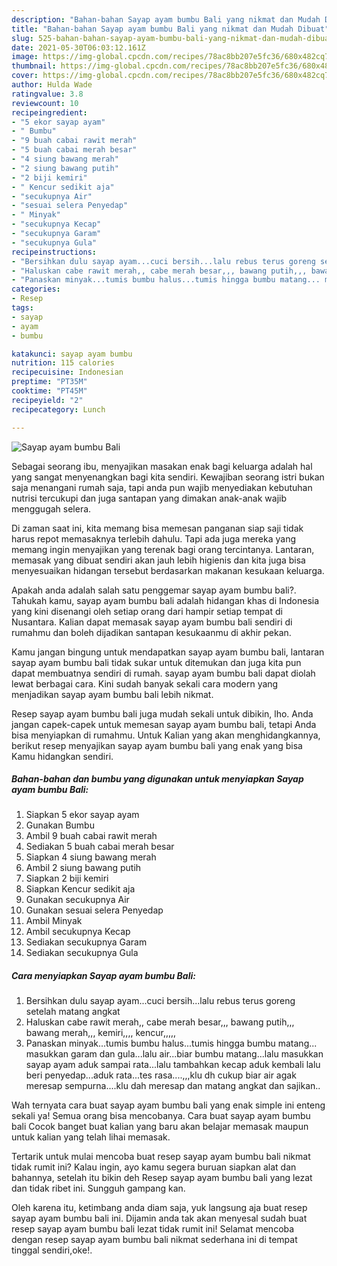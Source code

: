 ```yaml
---
description: "Bahan-bahan Sayap ayam bumbu Bali yang nikmat dan Mudah Dibuat"
title: "Bahan-bahan Sayap ayam bumbu Bali yang nikmat dan Mudah Dibuat"
slug: 525-bahan-bahan-sayap-ayam-bumbu-bali-yang-nikmat-dan-mudah-dibuat
date: 2021-05-30T06:03:12.161Z
image: https://img-global.cpcdn.com/recipes/78ac8bb207e5fc36/680x482cq70/sayap-ayam-bumbu-bali-foto-resep-utama.jpg
thumbnail: https://img-global.cpcdn.com/recipes/78ac8bb207e5fc36/680x482cq70/sayap-ayam-bumbu-bali-foto-resep-utama.jpg
cover: https://img-global.cpcdn.com/recipes/78ac8bb207e5fc36/680x482cq70/sayap-ayam-bumbu-bali-foto-resep-utama.jpg
author: Hulda Wade
ratingvalue: 3.8
reviewcount: 10
recipeingredient:
- "5 ekor sayap ayam"
- " Bumbu"
- "9 buah cabai rawit merah"
- "5 buah cabai merah besar"
- "4 siung bawang merah"
- "2 siung bawang putih"
- "2 biji kemiri"
- " Kencur sedikit aja"
- "secukupnya Air"
- "sesuai selera Penyedap"
- " Minyak"
- "secukupnya Kecap"
- "secukupnya Garam"
- "secukupnya Gula"
recipeinstructions:
- "Bersihkan dulu sayap ayam...cuci bersih...lalu rebus terus goreng setelah matang angkat"
- "Haluskan cabe rawit merah,, cabe merah besar,,, bawang putih,,, bawang merah,,, kemiri,,,, kencur,,,,,"
- "Panaskan minyak...tumis bumbu halus...tumis hingga bumbu matang... masukkan garam dan gula...lalu air...biar bumbu matang...lalu masukkan sayap ayam aduk sampai rata...lalu tambahkan kecap aduk kembali lalu beri penyedap...aduk rata...tes rasa....,,,klu dh cukup biar air agak meresap sempurna....klu dah meresap dan matang angkat dan sajikan.."
categories:
- Resep
tags:
- sayap
- ayam
- bumbu

katakunci: sayap ayam bumbu 
nutrition: 115 calories
recipecuisine: Indonesian
preptime: "PT35M"
cooktime: "PT45M"
recipeyield: "2"
recipecategory: Lunch

---
```



![Sayap ayam bumbu Bali](https://img-global.cpcdn.com/recipes/78ac8bb207e5fc36/680x482cq70/sayap-ayam-bumbu-bali-foto-resep-utama.jpg)

Sebagai seorang ibu, menyajikan masakan enak bagi keluarga adalah hal yang sangat menyenangkan bagi kita sendiri. Kewajiban seorang istri bukan saja menangani rumah saja, tapi anda pun wajib menyediakan kebutuhan nutrisi tercukupi dan juga santapan yang dimakan anak-anak wajib menggugah selera.

Di zaman  saat ini, kita memang bisa memesan panganan siap saji tidak harus repot memasaknya terlebih dahulu. Tapi ada juga mereka yang memang ingin menyajikan yang terenak bagi orang tercintanya. Lantaran, memasak yang dibuat sendiri akan jauh lebih higienis dan kita juga bisa menyesuaikan hidangan tersebut berdasarkan makanan kesukaan keluarga. 



Apakah anda adalah salah satu penggemar sayap ayam bumbu bali?. Tahukah kamu, sayap ayam bumbu bali adalah hidangan khas di Indonesia yang kini disenangi oleh setiap orang dari hampir setiap tempat di Nusantara. Kalian dapat memasak sayap ayam bumbu bali sendiri di rumahmu dan boleh dijadikan santapan kesukaanmu di akhir pekan.

Kamu jangan bingung untuk mendapatkan sayap ayam bumbu bali, lantaran sayap ayam bumbu bali tidak sukar untuk ditemukan dan juga kita pun dapat membuatnya sendiri di rumah. sayap ayam bumbu bali dapat diolah lewat berbagai cara. Kini sudah banyak sekali cara modern yang menjadikan sayap ayam bumbu bali lebih nikmat.

Resep sayap ayam bumbu bali juga mudah sekali untuk dibikin, lho. Anda jangan capek-capek untuk memesan sayap ayam bumbu bali, tetapi Anda bisa menyiapkan di rumahmu. Untuk Kalian yang akan menghidangkannya, berikut resep menyajikan sayap ayam bumbu bali yang enak yang bisa Kamu hidangkan sendiri.

<!--inarticleads1-->

##### Bahan-bahan dan bumbu yang digunakan untuk menyiapkan Sayap ayam bumbu Bali:

1. Siapkan 5 ekor sayap ayam
1. Gunakan  Bumbu
1. Ambil 9 buah cabai rawit merah
1. Sediakan 5 buah cabai merah besar
1. Siapkan 4 siung bawang merah
1. Ambil 2 siung bawang putih
1. Siapkan 2 biji kemiri
1. Siapkan  Kencur sedikit aja
1. Gunakan secukupnya Air
1. Gunakan sesuai selera Penyedap
1. Ambil  Minyak
1. Ambil secukupnya Kecap
1. Sediakan secukupnya Garam
1. Sediakan secukupnya Gula




<!--inarticleads2-->

##### Cara menyiapkan Sayap ayam bumbu Bali:

1. Bersihkan dulu sayap ayam...cuci bersih...lalu rebus terus goreng setelah matang angkat
1. Haluskan cabe rawit merah,, cabe merah besar,,, bawang putih,,, bawang merah,,, kemiri,,,, kencur,,,,,
1. Panaskan minyak...tumis bumbu halus...tumis hingga bumbu matang... masukkan garam dan gula...lalu air...biar bumbu matang...lalu masukkan sayap ayam aduk sampai rata...lalu tambahkan kecap aduk kembali lalu beri penyedap...aduk rata...tes rasa....,,,klu dh cukup biar air agak meresap sempurna....klu dah meresap dan matang angkat dan sajikan..




Wah ternyata cara buat sayap ayam bumbu bali yang enak simple ini enteng sekali ya! Semua orang bisa mencobanya. Cara buat sayap ayam bumbu bali Cocok banget buat kalian yang baru akan belajar memasak maupun untuk kalian yang telah lihai memasak.

Tertarik untuk mulai mencoba buat resep sayap ayam bumbu bali nikmat tidak rumit ini? Kalau ingin, ayo kamu segera buruan siapkan alat dan bahannya, setelah itu bikin deh Resep sayap ayam bumbu bali yang lezat dan tidak ribet ini. Sungguh gampang kan. 

Oleh karena itu, ketimbang anda diam saja, yuk langsung aja buat resep sayap ayam bumbu bali ini. Dijamin anda tak akan menyesal sudah buat resep sayap ayam bumbu bali lezat tidak rumit ini! Selamat mencoba dengan resep sayap ayam bumbu bali nikmat sederhana ini di tempat tinggal sendiri,oke!.

